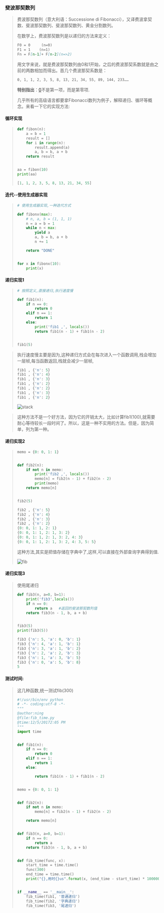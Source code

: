 ###  斐波那契数列

> 费波那契数列（意大利语：Successione di Fibonacci），又译费波拿契数、斐波那契数列、斐波那契数列、黄金分割数列。
>
> 在数学上，费波那契数列是以递归的方法来定义：
>
> ```markdown
> F0 = 0     (n=0)
> F1 = 1    (n=1)
> Fn = F[n-1]+ F[n-2](n=>2)
> ```
>
> 用文字来说，就是费波那契数列由0和1开始，之后的费波那契系数就是由之前的两数相加而得出。首几个费波那契系数是：
>
> ```markdown
> 0, 1, 1, 2, 3, 5, 8, 13, 21, 34, 55, 89, 144, 233……
> ```
>
> **特别指出**：[0](https://zh.wikipedia.org/wiki/0)不是第一项，而是第零项.
>
> 几乎所有的高级语言都要拿Fibonacci数列为例子，解释递归、循环等概念。来看一下它的实现方法:

####  循环实现

> ```python
> def fibon(n):
>     a = b = 1
>     result = []
>     for i in range(n):
>         result.append(a)
>         a, b = b, a + b
>     return result
>
>
> aa = fibon(10)
> print(aa)
> ```
>
> ```python
> [1, 1, 2, 3, 5, 8, 13, 21, 34, 55]
> ```

#### 迭代--使用生成器实现

> ```python
> # 使用生成器实现,一种迭代方式
>
> def fibonx(max):
>     # n, a, b = (1, 1, 1)
>     n = a = b = 1
>     while n < max:
>         yield a
>         a, b = b, a + b
>         n += 1
>
>     return "DONE"
>
>
> for x in fibonx(10):
>     print(x)
> ```

#### 递归实现1

> ```python
> # 按照定义,直接递归,执行速度慢
>
> def fib1(n):
>     if n == 0:
>         return 0
>     elif n == 1:
>         return 1
>     else:
>         print('fib1 ,', locals())
>         return fib1(n - 1) + fib1(n - 2)
>
>
> fib1(5)
> ```

> 执行速度慢主要是因为,这种递归方式会在每次进入一个函数调用,栈会增加一层帧,每当函数返回,栈就会减少一层帧,
>
> ```python
> fib1 , {'n': 5}
> fib1 , {'n': 4}
> fib1 , {'n': 3}
> fib1 , {'n': 2}
> fib1 , {'n': 2}
> fib1 , {'n': 3}
> fib1 , {'n': 2}
> ```
>
> ![stack](./images/fib_2.png)

> 这种方法不是一个好方法，因为它的开销太大，比如计算fib1(100),就需要耐心等待较长一段时间了。所以，这是一种不实用的方法。但是，因为简单，列为第一种。

#### 递归实现2 

> ```python
> memo = {0: 0, 1: 1}
>
>
> def fib2(n):
>     if not n in memo:
>         print('fib2 ,', locals())
>         memo[n] = fib2(n - 1) + fib2(n - 2)
>         print(memo)
>     return memo[n]
>
>
> fib2(5)
> ```
>
> ```python
> fib2 , {'n': 5}
> fib2 , {'n': 4}
> fib2 , {'n': 3}
> fib2 , {'n': 2}
> {0: 0, 1: 1, 2: 1}
> {0: 0, 1: 1, 2: 1, 3: 2}
> {0: 0, 1: 1, 2: 1, 3: 2, 4: 3}
> {0: 0, 1: 1, 2: 1, 3: 2, 4: 3, 5: 5}
> ```
>
> 这种方法,其实是把值存储在字典中了,这样,可以直接在外部查询字典得到值.
>
> ![fib](./images/fib_1.png)
>
> 

#### 递归实现3

> 使用尾递归
>
> ```python
> def fib3(n, a=0, b=1):
>     print('fib3',locals())
>     if n == 0:
>         return a   #返回的斐波那契数列值
>     return fib3(n - 1, b, a + b)
>
>
> fib3(5)
> print(fib3(5))
> ```
>
> ```python
> fib3 {'n': 5, 'a': 0, 'b': 1}
> fib3 {'n': 4, 'a': 1, 'b': 1}
> fib3 {'n': 3, 'a': 1, 'b': 2}
> fib3 {'n': 2, 'a': 2, 'b': 3}
> fib3 {'n': 1, 'a': 3, 'b': 5}
> fib3 {'n': 0, 'a': 5, 'b': 8}
> 5
> ```
>
> 

####  测试时间:

> 这几种函数,统一测试fib(300)
>
> ```python
> #!/usr/bin/env python
> # -*- coding:utf-8 -*-
> """
> @author:ning
> @file:fib_time.py
> @time:12/5/20172:05 PM
> """
> import time
>
>
> def fib1(n):
>     if n == 0:
>         return 0
>     elif n == 1:
>         return 1
>     else:
>
>         return fib1(n - 1) + fib1(n - 2)
>
>
> memo = {0: 0, 1: 1}
>
>
> def fib2(n):
>     if not n in memo:
>         memo[n] = fib2(n - 1) + fib2(n - 2)
>
>     return memo[n]
>
>
> def fib3(n, a=0, b=1):
>     if n == 0:
>         return a
>     return fib3(n - 1, b, a + b)
>
>
> def fib_time(func, x):
>     start_time = time.time()
>     func(300)
>     end_time = time.time()
>     print("{},用时{}us".format(x, (end_time - start_time) * 1000000))
>
>
> if __name__ == '__main__':
>     fib_time(fib1, '普通递归')
>     fib_time(fib2, '字典递归')
>     fib_time(fib3, '尾递归')
>
> ```
>
> 

